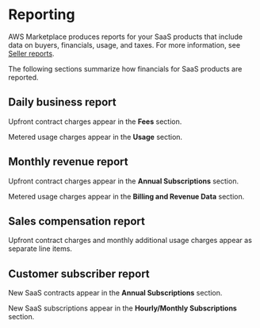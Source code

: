 # Reporting<a name="saas-reporting"></a>

AWS Marketplace produces reports for your SaaS products that include data on buyers, financials, usage, and taxes\. For more information, see [Seller reports](Reporting.md)\.

The following sections summarize how financials for SaaS products are reported\.

## Daily business report<a name="saas-daily-business-report"></a>

 Upfront contract charges appear in the **Fees** section\. 

Metered usage charges appear in the **Usage** section\. 

## Monthly revenue report<a name="saas-monthly-revenue-report"></a>

 Upfront contract charges appear in the **Annual Subscriptions** section\. 

 Metered usage charges appear in the **Billing and Revenue Data** section\. 

## Sales compensation report<a name="saas-sales-compensation-report"></a>

 Upfront contract charges and monthly additional usage charges appear as separate line items\. 

## Customer subscriber report<a name="saas-customer-subscriber-report"></a>

 New SaaS contracts appear in the **Annual Subscriptions** section\. 

 New SaaS subscriptions appear in the **Hourly/Monthly Subscriptions** section\. 